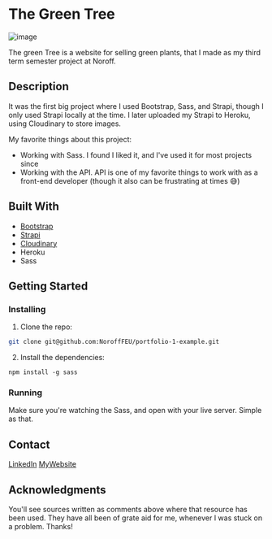 # The Green Tree

![image](https://user-images.githubusercontent.com/52622303/164316813-4b12d99f-aeb7-4069-85cf-e72b3a50ac99.png)

The green Tree is a website for selling green plants, that I made as my third term semester project at Noroff. 

## Description

It was the first big project where I used Bootstrap, Sass, and Strapi, though I only used Strapi locally at the time. I later uploaded my Strapi to Heroku, using Cloudinary to store images.

My favorite things about this project:
- Working with Sass. I found I liked it, and I've used it for most projects since
- Working with the API. API is one of my favorite things to work with as a front-end developer (though it also can be frustrating at times :sweat_smile:)

## Built With

- [Bootstrap](https://getbootstrap.com)
- [Strapi](https://strapi.io/)
- [Cloudinary](https://cloudinary.com/)
- Heroku
- Sass

## Getting Started

### Installing

1. Clone the repo:

```bash
git clone git@github.com:NoroffFEU/portfolio-1-example.git
```

2. Install the dependencies:

```
npm install -g sass
```

### Running

Make sure you're watching the Sass, and open with your live server. Simple as that.

## Contact

[LinkedIn](https://www.linkedin.com/in/emma-tonnessen/)
[MyWebsite](https://emmatonnessen.com)

## Acknowledgments

You'll see sources written as comments above where that resource has been used. They have all been of grate aid for me, whenever I was stuck on a problem. Thanks!